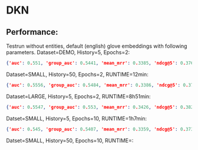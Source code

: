 # DKN

## Performance:
Testrun without entities, default (english) glove embeddings with following parameters.
Dataset=DEMO, History=5, Epochs=2:
```json
{'auc': 0.551, 'group_auc': 0.5441, 'mean_mrr': 0.3385, 'ndcg@5': 0.3769, 'ndcg@10': 0.457}
```

Dataset=SMALL, History=50, Epochs=2, RUNTIME=12min:
```json
{'auc': 0.5556, 'group_auc': 0.5484, 'mean_mrr': 0.3386, 'ndcg@5': 0.379, 'ndcg@10': 0.4579}
```

Dataset=LARGE, History=5, Epochs=2, RUNTIME=8h51min:
```json
{'auc': 0.5547, 'group_auc': 0.553, 'mean_mrr': 0.3426, 'ndcg@5': 0.3829, 'ndcg@10': 0.4619}
```

Datset=SMALL, History=5, Epochs=10, RUNTIME=1h7min:
```json
{'auc': 0.545, 'group_auc': 0.5407, 'mean_mrr': 0.3359, 'ndcg@5': 0.3734, 'ndcg@10': 0.4546}
```

Datset=SMALL, History=50, Epochs=10, RUNTIME=:
```json

```

